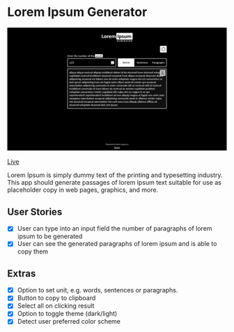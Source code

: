 # Lorem Ipsum Generator

![Lorem Ipsum Generator](screenshot.png)

[Live](https://jjnilton.github.io/projects/lorem-ipsum-generator/build/)

Lorem Ipsum is simply dummy text of the printing and typesetting industry.
This app should generate passages of lorem ipsum text suitable for use as placeholder copy in web pages, graphics, and more.

## User Stories

- [x] User can type into an input field the number of paragraphs of lorem ipsum to be generated
- [x] User can see the generated paragraphs of lorem ipsum and is able to copy them

## Extras

- [x] Option to set unit, e.g. words, sentences or paragraphs.
- [x] Button to copy to clipboard
- [x] Select all on clicking result
- [x] Option to toggle theme (dark/light)
- [x] Detect user preferred color scheme

